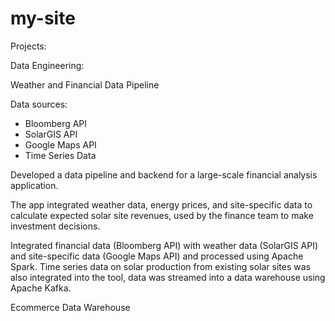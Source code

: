 # my-site


Projects:

Data Engineering:


Weather and Financial Data Pipeline

Data sources:

- Bloomberg API
- SolarGIS API
- Google Maps API
- Time Series Data

Developed a data pipeline and backend for a large-scale financial analysis application.

The app integrated weather data, energy prices, and site-specific data to calculate expected solar site revenues, used by the finance team to make investment decisions.

Integrated financial data (Bloomberg API) with weather data (SolarGIS API) and site-specific data (Google Maps API) and processed using Apache Spark. Time series data on solar production from existing solar sites was also integrated into the tool, data was streamed into a data warehouse using Apache Kafka.

Ecommerce Data Warehouse